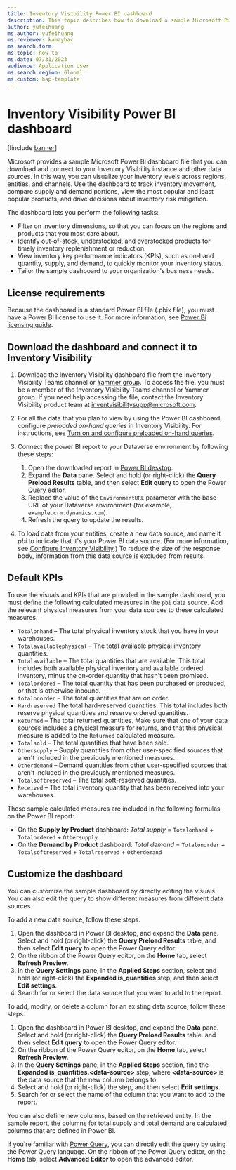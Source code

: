 ```yaml
---
title: Inventory Visibility Power BI dashboard
description: This topic describes how to download a sample Microsoft Power BI dashboard file and connect to your Inventory Visibility instance and other data sources. In this way, you can visualize your inventory levels across regions, entities, and channels.
author: yufeihuang
ms.author: yufeihuang
ms.reviewer: kamaybac
ms.search.form:
ms.topic: how-to
ms.date: 07/31/2023
audience: Application User
ms.search.region: Global
ms.custom: bap-template
---
```


# Inventory Visibility Power BI dashboard

[!include [banner](../includes/banner.md)]

Microsoft provides a sample Microsoft Power BI dashboard file that you can download and connect to your Inventory Visibility instance and other data sources. In this way, you can visualize your inventory levels across regions, entities, and channels. Use the dashboard to track inventory movement, compare supply and demand portions, view the most popular and least popular products, and drive decisions about inventory risk mitigation.

The dashboard lets you perform the following tasks:

- Filter on inventory dimensions, so that you can focus on the regions and products that you most care about.
- Identify out-of-stock, understocked, and overstocked products for timely inventory replenishment or reduction.
- View inventory key performance indicators (KPIs), such as on-hand quantity, supply, and demand, to quickly monitor your inventory status.
- Tailor the sample dashboard to your organization's business needs.

## License requirements

Because the dashboard is a standard Power BI file (.pbix file), you must have a Power BI license to use it. For more information, see [Power Bi licensing guide](https://powerbi.microsoft.com/pricing/).

## Download the dashboard and connect it to Inventory Visibility

1. Download the Inventory Visibility dashboard file from the Inventory Visibility Teams channel or [Yammer group](https://www.yammer.com/dynamicsaxfeedbackprograms/#/threads/inGroup?type=in_group&feedId=46697168896). To access the file, you must be a member of the Inventory Visibility Teams channel or Yammer group. If you need help accessing the file, contact the Inventory Visibility product team at [inventvisibilitysupp@microsoft.com](mailto:inventvisibilitysupp@microsoft.com).
1. For all the data that you plan to view by using the Power BI dashboard, configure *preloaded on-hand queries* in Inventory Visibility. For instructions, see [Turn on and configure preloaded on-hand queries](inventory-visibility-configuration.md#query-preload-configuration).
1. Connect the power BI report to your Dataverse environment by following these steps:

    1. Open the downloaded report in [Power BI desktop](https://powerbi.microsoft.com/downloads).
    1. Expand the **Data** pane. Select and hold (or right-click) the **Query Preload Results** table, and then select **Edit query** to open the Power Query editor.
    1. Replace the value of the `EnvironmentURL` parameter with the base URL of your Dataverse environment (for example, `example.crm.dynamics.com`).
    1. Refresh the query to update the results.

1. To load data from your entities, create a new data source, and name it *pbi* to indicate that it's your Power BI data source. (For more information, see [Configure Inventory Visibility](inventory-visibility-configuration.md).) To reduce the size of the response body, information from this data source is excluded from results.

## Default KPIs

To use the visuals and KPIs that are provided in the sample dashboard, you must define the following calculated measures in the `pbi` data source. Add the relevant physical measures from your data sources to these calculated measures.

- `Totalonhand` – The total physical inventory stock that you have in your warehouses.
- `Totalavailablephysical` – The total available physical inventory quantities.
- `Totalavailable` – The total quantities that are available. This total includes both available physical inventory and available ordered inventory, minus the on-order quantity that hasn't been promised.
- `Totalordered` – The total quantity that has been purchased or produced, or that is otherwise inbound.
- `totalonorder` – The total quantities that are on order.
- `Hardreserved` The total hard-reserved quantities. This total includes both reserve physical quantities and reserve ordered quantities.
- `Returned` – The total returned quantities. Make sure that one of your data sources includes a physical measure for returns, and that this physical measure is added to the `Returned` calculated measure.
- `Totalsold` – The total quantities that have been sold.
- `Othersupply` – Supply quantities from other user-specified sources that aren't included in the previously mentioned measures.
- `Otherdemand` – Demand quantities from other user-specified sources that aren't included in the previously mentioned measures.
- `Totalsoftreserved` – The total soft-reserved quantities.
- `Received` – The total inventory quantity that has been received into your warehouses.

These sample calculated measures are included in the following formulas on the Power BI report:

- On the **Supply by Product** dashboard: *Total supply* = `Totalonhand` &plus; `Totalordered` &plus; `Othersupply`
- On the **Demand by Product** dashboard: *Total demand* = `Totalonorder` &plus; `Totalsoftreserved` &plus; `Totalreserved` &plus; `Otherdemand`

## Customize the dashboard

You can customize the sample dashboard by directly editing the visuals. You can also edit the query to show different measures from different data sources.

To add a new data source, follow these steps.

1. Open the dashboard in Power BI desktop, and expand the **Data** pane. Select and hold (or right-click) the **Query Preload Results** table, and then select **Edit query** to open the Power Query editor.
1. On the ribbon of the Power Query editor, on the **Home** tab, select **Refresh Preview**.
1. In the **Query Settings** pane, in the **Applied Steps** section, select and hold (or right-click) the **Expanded is\_quantities** step, and then select **Edit settings**.
1. Search for or select the data source that you want to add to the report.

To add, modify, or delete a column for an existing data source, follow these steps.

1. Open the dashboard in Power BI desktop, and expand the **Data** pane. Select and hold (or right-click) the **Query Preload Results** table. and then select **Edit query** to open the Power Query editor.
1. On the ribbon of the Power Query editor, on the **Home** tab, select **Refresh Preview**.
1. In the **Query Settings** pane, in the **Applied Steps** section, find the **Expanded is\_quantities.\<data-source\>** step, where **\<data-source\>** is the data source that the new column belongs to.
1. Select and hold (or right-click) the step, and then select **Edit settings**.
1. Search for or select the name of the column that you want to add to the report.

You can also define new columns, based on the retrieved entity. In the sample report, the columns for total supply and total demand are calculated columns that are defined in Power BI.

If you're familiar with [Power Query](https://powerquery.microsoft.com), you can directly edit the query by using the Power Query language. On the ribbon of the Power Query editor, on the **Home** tab, select **Advanced Editor** to open the advanced editor.
